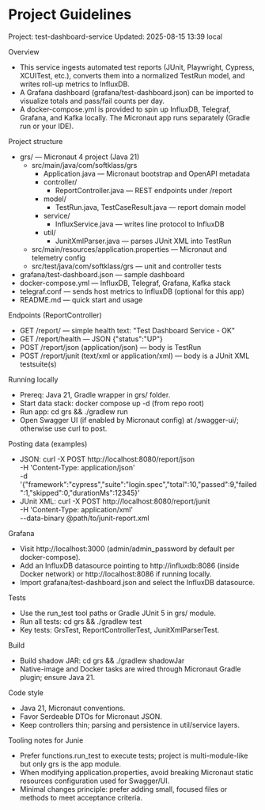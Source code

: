 # Project Guidelines

Project: test-dashboard-service
Updated: 2025-08-15 13:39 local

Overview
- This service ingests automated test reports (JUnit, Playwright, Cypress, XCUITest, etc.), converts them into a normalized TestRun model, and writes roll-up metrics to InfluxDB.
- A Grafana dashboard (grafana/test-dashboard.json) can be imported to visualize totals and pass/fail counts per day.
- A docker-compose.yml is provided to spin up InfluxDB, Telegraf, Grafana, and Kafka locally. The Micronaut app runs separately (Gradle run or your IDE).

Project structure
- grs/ — Micronaut 4 project (Java 21)
  - src/main/java/com/softklass/grs
    - Application.java — Micronaut bootstrap and OpenAPI metadata
    - controller/
      - ReportController.java — REST endpoints under /report
    - model/
      - TestRun.java, TestCaseResult.java — report domain model
    - service/
      - InfluxService.java — writes line protocol to InfluxDB
    - util/
      - JunitXmlParser.java — parses JUnit XML into TestRun
  - src/main/resources/application.properties — Micronaut and telemetry config
  - src/test/java/com/softklass/grs — unit and controller tests
- grafana/test-dashboard.json — sample dashboard
- docker-compose.yml — InfluxDB, Telegraf, Grafana, Kafka stack
- telegraf.conf — sends host metrics to InfluxDB (optional for this app)
- README.md — quick start and usage

Endpoints (ReportController)
- GET /report/ — simple health text: "Test Dashboard Service - OK"
- GET /report/health — JSON {"status":"UP"}
- POST /report/json (application/json) — body is TestRun
- POST /report/junit (text/xml or application/xml) — body is a JUnit XML testsuite(s)

Running locally
- Prereq: Java 21, Gradle wrapper in grs/ folder.
- Start data stack: docker compose up -d (from repo root)
- Run app: cd grs && ./gradlew run
- Open Swagger UI (if enabled by Micronaut config) at /swagger-ui/; otherwise use curl to post.

Posting data (examples)
- JSON:
  curl -X POST http://localhost:8080/report/json \
    -H 'Content-Type: application/json' \
    -d '{"framework":"cypress","suite":"login.spec","total":10,"passed":9,"failed":1,"skipped":0,"durationMs":12345}'
- JUnit XML:
  curl -X POST http://localhost:8080/report/junit \
    -H 'Content-Type: application/xml' \
    --data-binary @path/to/junit-report.xml

Grafana
- Visit http://localhost:3000 (admin/admin_password by default per docker-compose).
- Add an InfluxDB datasource pointing to http://influxdb:8086 (inside Docker network) or http://localhost:8086 if running locally.
- Import grafana/test-dashboard.json and select the InfluxDB datasource.

Tests
- Use the run_test tool paths or Gradle JUnit 5 in grs/ module.
- Run all tests: cd grs && ./gradlew test
- Key tests: GrsTest, ReportControllerTest, JunitXmlParserTest.

Build
- Build shadow JAR: cd grs && ./gradlew shadowJar
- Native-image and Docker tasks are wired through Micronaut Gradle plugin; ensure Java 21.

Code style
- Java 21, Micronaut conventions.
- Favor Serdeable DTOs for Micronaut JSON.
- Keep controllers thin; parsing and persistence in util/service layers.

Tooling notes for Junie
- Prefer functions.run_test to execute tests; project is multi-module-like but only grs is the app module.
- When modifying application.properties, avoid breaking Micronaut static resources configuration used for Swagger/UI.
- Minimal changes principle: prefer adding small, focused files or methods to meet acceptance criteria.

